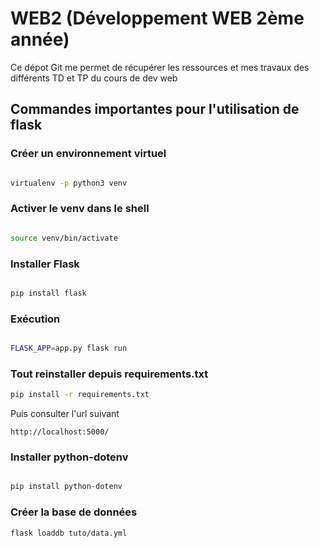 # WEB2 (Développement WEB 2ème année)

Ce dépot Git me permet de récupérer les ressources et mes travaux des différents TD et TP du cours de dev web 

## Commandes importantes pour l'utilisation de flask

### Créer un environnement virtuel

```bash

virtualenv -p python3 venv

```

### Activer le venv dans le shell
```bash

source venv/bin/activate

```

### Installer Flask

```bash

pip install flask

```

### Exécution

```bash

FLASK_APP=app.py flask run

```


### Tout reinstaller depuis requirements.txt

```bash
pip install -r requirements.txt
```

Puis consulter l'url suivant

```
http://localhost:5000/

```

### Installer python-dotenv

```bash

pip install python-dotenv

```

### Créer la base de données 

```bash
flask loaddb tuto/data.yml
```

